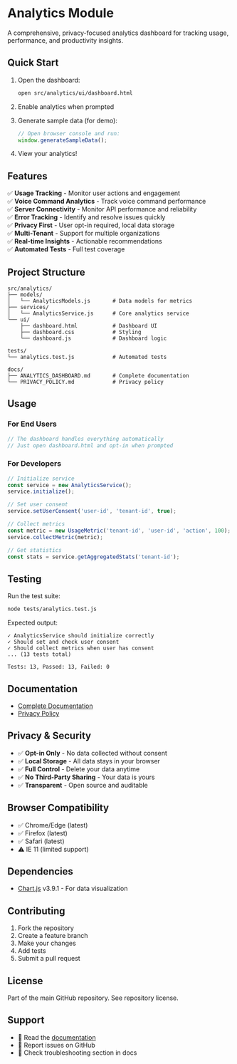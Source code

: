 # Analytics Module

A comprehensive, privacy-focused analytics dashboard for tracking usage, performance, and productivity insights.

## Quick Start

1. Open the dashboard:
   ```bash
   open src/analytics/ui/dashboard.html
   ```

2. Enable analytics when prompted

3. Generate sample data (for demo):
   ```javascript
   // Open browser console and run:
   window.generateSampleData();
   ```

4. View your analytics!

## Features

✅ **Usage Tracking** - Monitor user actions and engagement  
✅ **Voice Command Analytics** - Track voice command performance  
✅ **Server Connectivity** - Monitor API performance and reliability  
✅ **Error Tracking** - Identify and resolve issues quickly  
✅ **Privacy First** - User opt-in required, local data storage  
✅ **Multi-Tenant** - Support for multiple organizations  
✅ **Real-time Insights** - Actionable recommendations  
✅ **Automated Tests** - Full test coverage  

## Project Structure

```
src/analytics/
├── models/
│   └── AnalyticsModels.js       # Data models for metrics
├── services/
│   └── AnalyticsService.js      # Core analytics service
└── ui/
    ├── dashboard.html           # Dashboard UI
    ├── dashboard.css            # Styling
    └── dashboard.js             # Dashboard logic

tests/
└── analytics.test.js            # Automated tests

docs/
├── ANALYTICS_DASHBOARD.md       # Complete documentation
└── PRIVACY_POLICY.md            # Privacy policy
```

## Usage

### For End Users

```javascript
// The dashboard handles everything automatically
// Just open dashboard.html and opt-in when prompted
```

### For Developers

```javascript
// Initialize service
const service = new AnalyticsService();
service.initialize();

// Set user consent
service.setUserConsent('user-id', 'tenant-id', true);

// Collect metrics
const metric = new UsageMetric('tenant-id', 'user-id', 'action', 100);
service.collectMetric(metric);

// Get statistics
const stats = service.getAggregatedStats('tenant-id');
```

## Testing

Run the test suite:

```bash
node tests/analytics.test.js
```

Expected output:
```
✓ AnalyticsService should initialize correctly
✓ Should set and check user consent
✓ Should collect metrics when user has consent
... (13 tests total)

Tests: 13, Passed: 13, Failed: 0
```

## Documentation

- [Complete Documentation](../../docs/ANALYTICS_DASHBOARD.md)
- [Privacy Policy](../../docs/PRIVACY_POLICY.md)

## Privacy & Security

- ✅ **Opt-in Only** - No data collected without consent
- ✅ **Local Storage** - All data stays in your browser
- ✅ **Full Control** - Delete your data anytime
- ✅ **No Third-Party Sharing** - Your data is yours
- ✅ **Transparent** - Open source and auditable

## Browser Compatibility

- ✅ Chrome/Edge (latest)
- ✅ Firefox (latest)
- ✅ Safari (latest)
- ⚠️ IE 11 (limited support)

## Dependencies

- [Chart.js](https://www.chartjs.org/) v3.9.1 - For data visualization

## Contributing

1. Fork the repository
2. Create a feature branch
3. Make your changes
4. Add tests
5. Submit a pull request

## License

Part of the main GitHub repository. See repository license.

## Support

- 📖 Read the [documentation](../../docs/ANALYTICS_DASHBOARD.md)
- 🐛 Report issues on GitHub
- 💬 Check troubleshooting section in docs
